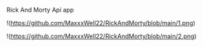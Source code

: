 Rick And Morty Api app

!(https://github.com/MaxxxWell22/RickAndMorty/blob/main/1.png)

!(https://github.com/MaxxxWell22/RickAndMorty/blob/main/2.png)
